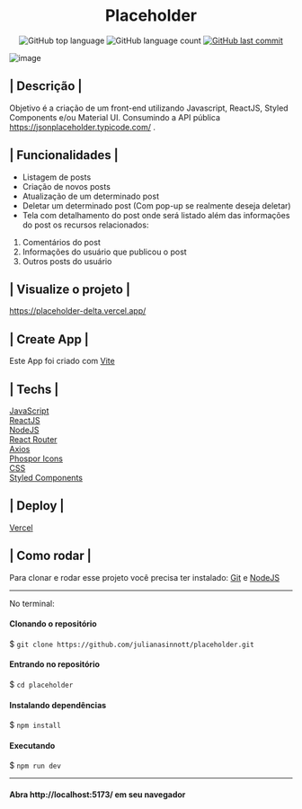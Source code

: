 <h1 align='center'> Placeholder </h1>

<p align="center">
  <img alt="GitHub top language" src="https://img.shields.io/github/languages/top/julianasinnott/placeholder.svg?color=6D28D9">

  <img alt="GitHub language count" src="https://img.shields.io/github/languages/count/julianasinnott/placeholder.svg?color=FFFFFF">
  
  <a href="https://github.com/julianasinnott/placeholder/commits/main">
    <img alt="GitHub last commit" src="https://img.shields.io/github/last-commit/julianasinnott/placeholder.svg?color=6D28D9">
  </a>
</p>

![image](https://user-images.githubusercontent.com/100887684/192181747-62a9be4d-16ad-42f0-b673-77c14d9a6575.png)

## | Descrição |

Objetivo é a criação de um front-end utilizando Javascript, ReactJS, Styled Components e/ou Material UI. Consumindo a API pública
https://jsonplaceholder.typicode.com/ .

## | Funcionalidades |

- Listagem de posts
- Criação de novos posts
- Atualização de um determinado post
- Deletar um determinado post (Com pop-up se realmente deseja deletar)
- Tela com detalhamento do post onde será listado além das informações do post
os recursos relacionados:
1) Comentários do post
2) Informações do usuário que publicou o post
3) Outros posts do usuário

## | Visualize o projeto |

https://placeholder-delta.vercel.app/

## | Create App |

Este App foi criado com [Vite](https://vitejs.dev/) <br>

## | Techs |

[JavaScript](https://www.javascript.com/) <br>
[ReactJS](https://reactjs.org/) <br>
[NodeJS](https://nodejs.org/en/) <br>
[React Router](https://reactrouter.com/) <br>
[Axios](https://axios-http.com/ptbr/) <br>
[Phospor Icons](https://phosphoricons.com/) <br>
[CSS](https://www.w3.org/Style/CSS/Overview.en.html) <br>
[Styled Components](https://styled-components.com/)

## | Deploy |

[Vercel](https://vercel.com/)

## | Como rodar |

Para clonar e rodar esse projeto você precisa ter instalado: [Git](https://git-scm.com/) e [NodeJS](https://nodejs.org/en/) 

<hr>
No terminal:

#### Clonando o repositório
$ `git clone https://github.com/julianasinnott/placeholder.git`

#### Entrando no repositório
$ `cd placeholder`

#### Instalando dependências
$ `npm install`

#### Executando
$ `npm run dev`
<hr>

#### Abra http://localhost:5173/ em seu navegador 
